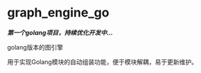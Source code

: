 # graph_engine_go

***第一个golang项目，持续优化开发中...***

golang版本的图引擎

用于实现Golang模块的自动组装功能，便于模块解耦，易于更新维护。



